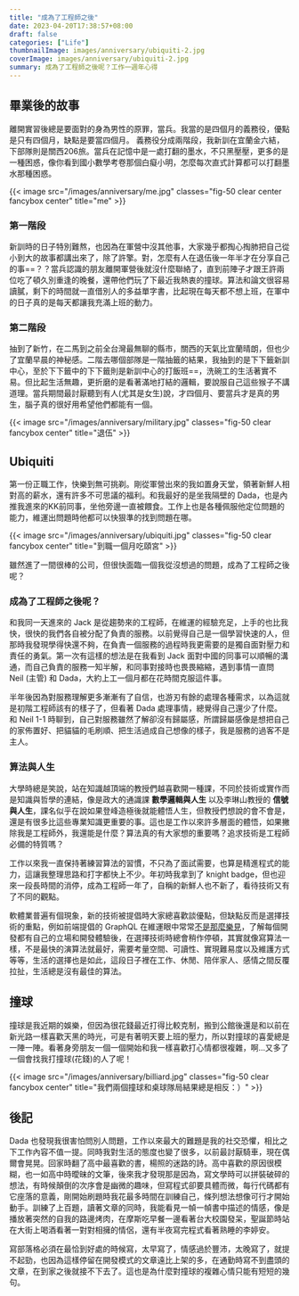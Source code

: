 ```yaml
---
title: "成為了工程師之後"
date: 2023-04-20T17:38:57+08:00
draft: false
categories: ["Life"]
thumbnailImage: images/anniversary/ubiquiti-2.jpg
coverImage: images/anniversary/ubiquiti-2.jpg
summary: 成為了工程師之後呢？工作一週年心得
---
```




## 畢業後的故事

離開實習後總是要面對的身為男性的原罪，當兵。我當的是四個月的義務役，優點是只有四個月，缺點是要當四個月。
義務役分成兩階段，我新訓在宜蘭金六結，下部隊則是關西206旅。當兵在記憶中是一處打翻的墨水，不只黑壓壓，更多的是一種困惑，像你看到國小數學考卷那個白癡小明，怎麼每次直式計算都可以打翻墨水那種困惑。

{{< image src="/images/anniversary/me.jpg" classes="fig-50 clear center fancybox center" title="me" >}}

### 第一階段

新訓時的日子特別難熬，也因為在軍營中沒其他事，大家幾乎都掏心掏肺把自己從小到大的故事都講出來了，除了許擎。對，怎麼有人在退伍後一年半才在分享自己的事==？？當兵認識的朋友離開軍營後就沒什麼聯絡了，直到前陣子才跟王許兩位吃了頓久別重逢的晚餐，還帶他們玩了下最近我熱衷的撞球。算法和論文很容易讀膩，剩下的時間就一直借別人的多益單字書，比起現在每天都不想上班，在軍中的日子真的是每天都讓我充滿上班的動力。

### 第二階段

抽到了新竹，在二馬到之前全台灣最無聊的縣市，關西的天氣比宜蘭晴朗，但也少了宜蘭早晨的神秘感。二階去哪個部隊是一階抽籤的結果，我抽到的是下下籤新訓中心，至於下下籤中的下下籤則是新訓中心的打飯班==，洗碗工的生活著實不易。但比起生活無趣，更折磨的是看著滿地打結的邏輯，要說服自己這些猴子不講道理。當兵期間最討厭聽到有人(尤其是女生)說，才四個月、要當兵才是真的男生，腦子真的很好用希望他們都能有一個。

{{< image src="/images/anniversary/military.jpg"  classes="fig-50 clear  fancybox center" title="退伍"  >}}

## Ubiquiti

第一份正職工作，快樂到無可挑剃。剛從軍營出來的我如置身天堂，領著新鮮人相對高的薪水，還有許多不可思議的福利。和我最好的是坐我隔壁的 Dada，也是內推我進來的KK前同事，坐他旁邊一直被餵食。工作上也是各種佩服他定位問題的能力，維運出問題時他都可以快狠準的找到問題在哪。

{{< image src="/images/anniversary/ubiquiti.jpg"  classes="fig-50 clear  fancybox center" title="到職一個月吃頤宮"  >}}

雖然進了一間很棒的公司，但很快面臨一個我從沒想過的問題，成為了工程師之後呢？

### 成為了工程師之後呢？

和我同一天進來的 Jack 是從趨勢來的工程師，在維運的經驗充足，上手的也比我快，很快的我們各自被分配了負責的服務。以前覺得自己是一個學習快速的人，但那時我發現學得快還不夠，在負責一個服務的過程時我更需要的是獨自面對壓力和責任的勇氣。第一次有這樣的想法是在我看到 Jack 面對中國的同事可以順暢的溝通，而自己負責的服務一知半解，和同事對接時也畏畏縮縮，遇到事情一直問 Neil (主管) 和 Dada，大約上工一個月都在花時間克服這件事。

半年後因為對服務理解更多漸漸有了自信，也游刃有餘的處理各種需求，以為這就是初階工程師該有的樣子了，但看著 Dada 處理事情，總覺得自己還少了什麼。和 Neil 1-1 時聊到，自己對服務雖然了解卻沒有歸屬感，所謂歸屬感像是想把自己的家佈置好、把貓貓的毛刷順、把生活過成自己想像的樣子，我是服務的過客不是主人。

### 算法與人生

大學時總是笑說，站在知識越頂端的教授們越喜歡開一種課，不同於技術或實作而是知識與哲學的連結，像是政大的通識課 **數學邏輯與人生** 以及李琳山教授的 **信號與人生**，課名似乎在說如果登峰造極後就能體悟人生，但教授們想說的會不會是，還是有很多比這些專業知識更重要的事。這也是工作以來許多層面的體悟，如果撇除我是工程師外，我還能是什麼？算法真的有大家想的重要嗎？追求技術是工程師必備的特質嗎？

工作以來我一直保持著練習算法的習慣，不只為了面試需要，也算是精進程式的能力，這讓我整理思路和打字都快上不少。年初時我拿到了 knight badge，但也迎來一段長時間的消停，成為工程師一年了，自稱的新鮮人也不新了，看待技術又有了不同的觀點。

軟體業普遍有個現象，新的技術被提倡時大家總喜歡談優點，但缺點反而是選擇技術的重點，例如前端提倡的 GraphQL 在維運眼中常常[不是那麼樂見](https://betterprogramming.pub/graphql-from-excitement-to-deception-f81f7c95b7cf)，了解每個開發都有自己的立場和開發體驗後，在選擇技術時總會稍作停頓，其實就像寫算法一樣，不是最快的演算法就最好，需要考量空間、可讀性、實現難易度以及維護方式等等，生活的選擇也是如此，這段日子裡在工作、休閒、陪伴家人、感情之間反覆拉扯，生活總是沒有最佳的算法。

## 撞球

撞球是我近期的娛樂，但因為很花錢最近打得比較克制，搬到公館後還是和以前在新光路一樣喜歡天黑的時光，可是有著明天要上班的壓力，所以對撞球的喜愛總是一陣一陣。看著身旁朋友一個一個開始和我一樣喜歡打心情都很複雜，啊...又多了一個會找我打撞球(花錢)的人了呢！

{{< image src="/images/anniversary/billiard.jpg"  classes="fig-50 clear  fancybox center" title="我們兩個撞球和桌球隊局結果總是相反：）"  >}}

## 後記

Dada 也發現我很害怕問別人問題，工作以來最大的難題是我的社交恐懼，相比之下工作內容不值一提。同時我對生活的態度也變了很多，以前最討厭騎車，現在偶爾會晃晃。回家時翻了高中最喜歡的書，楊照的迷路的詩。高中喜歡的原因很模糊，也一如高中時曖昧的文筆，後來我才發現那是因為，寫文學時可以拼裝破碎的想法，有時候顛倒的次序會是幽微的趣味，但寫程式卻要具體而微，每行代碼都有它座落的意義，剛開始刷題時我花最多時間在訓練自己，條列想法想像可行才開始動手。訓練了上百題，讀著文章的同時，我能看見一幀一幀書中描述的情感，像是播放著突然的自我的路邊烤肉，在摩斯吃早餐一邊看著台大校園發呆，聖誕節時站在大街上喝酒看著一對對相擁的情侶，還有半夜寫完程式看著熟睡的李婷安。

寫部落格必須在最恰到好處的時候寫，太早寫了，情感過於豐沛，太晚寫了，就提不起勁，也因為這樣停留在開發模式的文章遠比上架的多，在通勤時寫不到盡頭的文章，在到家之後就接不下去了。這也是為什麼對撞球的複雜心情只能有短短的幾句。